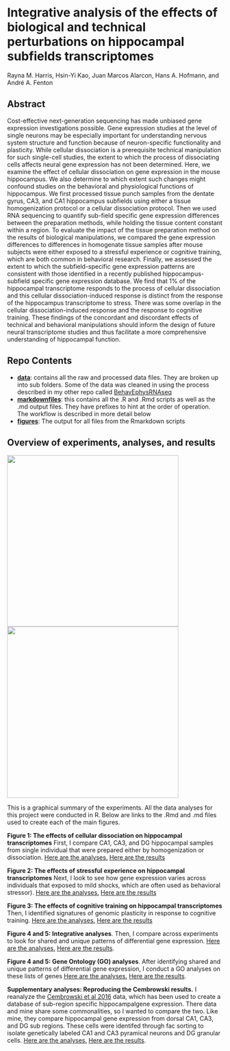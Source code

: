 # Integrative analysis of the effects of biological and technical perturbations on hippocampal subfields transcriptomes
Rayna M. Harris, Hsin-Yi Kao, Juan Marcos Alarcon, Hans A. Hofmann, and André A. Fenton

## Abstract
Cost-effective next-generation sequencing has made unbiased gene expression investigations possible. Gene expression studies at the level of single neurons may be especially important for understanding nervous system structure and function because of neuron-specific functionality and plasticity. While cellular dissociation is a prerequisite technical manipulation for such single-cell studies, the extent to which the process of dissociating cells affects neural gene expression has not been determined. Here, we examine the effect of cellular dissociation on gene expression in the mouse hippocampus. We also determine to which extent such changes might confound studies on the behavioral and physiological functions of hippocampus. We first processed tissue punch samples from the dentate gyrus, CA3, and CA1 hippocampus subfields using either a tissue homogenization protocol or a cellular dissociation protocol. Then we used RNA sequencing to quantify sub-field specific gene expression differences between the preparation methods, while holding the tissue content constant within a region. To evaluate the impact of the tissue preparation method on the results of biological manipulations, we compared the gene expression differences to differences in homogenate tissue samples after mouse subjects were either exposed to a stressful experience or cognitive training, which are both common in behavioral research. Finally, we assessed the extent to which the subfield-specific gene expression patterns are consistent with those identified in a recently published hippocampus-subfield specific gene expression database. We find that 1% of the hippocampal transcriptome responds to the process of cellular dissociation and this cellular dissociation-induced response is distinct from the response of the hippocampus transcriptome to stress. There was some overlap in the cellular dissociation-induced response and the response to cognitive training. These findings of the concordant and discordant effects of technical and behavioral manipulations should inform the design of future neural transcriptome studies and thus facilitate a more comprehensive understanding of hippocampal function.

## Repo Contents
- [**data**]((./data/)): contains all the raw and processed data files. They are broken up into sub folders. Some of the data was cleaned in using the process described in my other repo called [BehavEphysRNAseq](https://github.com/raynamharris/BehavEphyRNAseq)
- [**markdownfiles**](./markdownfiles/): this contains all the .R and .Rmd scripts as well as the .md output files. They have prefixes to hint at the order of operation. The workflow is described in more detail below
- [**figures**](./figures/): The output for all files from the Rmarkdown scripts

## Overview of experiments, analyses, and results

<img src="https://github.com/raynamharris/DissociationTest/blob/master/figures/00_methodsoverview/00_dissociationmethods-01.png" width="400px" align="middle"/>

<img src="https://github.com/raynamharris/DissociationTest/blob/master/figures/00_methodsoverview/00_dissociationmethods-02.png" width="400px" align="middle"/>

This is a graphical summary of the experiments. All the data analyses for this project were conducted in R. Below are links to the .Rmd and .md files used to create each of the main figures.

**Figure 1: The effects of cellular dissociation on hippocampal transcriptomes**  First, I compare CA1, CA3, and DG hippocampal samples from single individual that were prepared either by homogenization or dissociation. [Here are the analyses.](./markdownfiles/01_DissociationTest.Rmd) [Here are the results](./markdownfiles/01_DissociationTest.md)

**Figure 2: The effects of stressful experience on hippocampal transcriptomes**  Next, I look to see how gene expression varies across individuals that exposed to mild shocks, which are often used as behavioral stressor). [Here are the analyses.](./markdownfiles/02_StressTest.Rmd) [Here are the results](./markdownfiles/02_StressTest.md)

**Figure 3: The effects of cognitive training on hippocampal transcriptomes** Then, I identified signatures of genomic plasticity in response to cognitive training. [Here are the analyses.](./markdownfiles/03_CognitionTest.Rmd) [Here are the results](./markdownfiles/03_CognitionTest.md)

**Figure 4 and 5: Integrative analyses**. Then, I compare across experiments to look for shared and unique patterns of differential gene expression.
[Here are the analyses.](./markdownfiles/05_metaanlyses.Rmd) [Here are the results](./markdownfiles/05_metaanlyses.md).

**Figure 4 and 5: Gene Ontology (GO) analyses**. After identifying shared and unique patterns of differential gene expression, I conduct a GO analyses on these lists of genes
[Here are the analyses.](./markdownfiles/06_GO_MWU/06_GO_MWU.Rmd) [Here are the results](./markdownfiles/06_GO_MWU/06_GO_MWU.md).

**Supplementary analyses: Reproducing the Cembrowski results.** I reanalyze the [Cembrowski et al 2016](https://elifesciences.org/content/5/e14997#fig1s3) data, which has been used to create a database of sub-region specific hippocampalgene expression. There data and mine share some commonalities, so I wanted to compare the two. Like mine, they compare hippocampal gene expression from dorsal CA1, CA3, and DG sub regions. These cells were identifed through fac sorting to isolate genetically labeled CA1 and CA3 pyramical neurons and DG granular cells. [Here are the analyses.](./markdownfiles/04_Cembrowski.Rmd) [Here are the results](./markdownfiles/04_Cembrowski.md).
